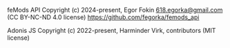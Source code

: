 feMods API
Copyright (c) 2024-present, Egor Fokin <618.egorka@gmail.com> (CC BY-NC-ND 4.0 license)
https://github.com/fegorka/femods_api

Adonis JS
Copyright (c) 2022-present, Harminder Virk, contributors (MIT license)